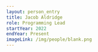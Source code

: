 ```yaml
---
layout: person_entry
title: Jacob Aldridge
role: Programming Lead
startYear: 2022
endYear: Present
imageLink: /img/people/blank.png
---
```

<!--Put description here:-->
